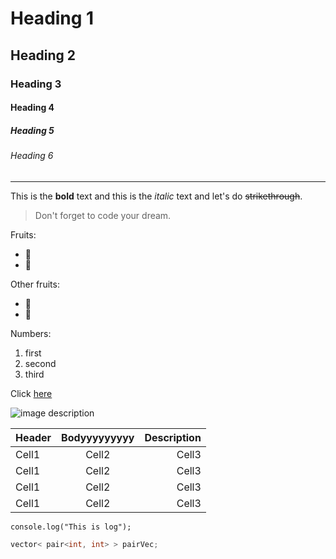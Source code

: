 <!-- Heading -->
# Heading 1
## Heading 2
### Heading 3
#### Heading 4
##### Heading 5
###### Heading 6

<!-- Line -->
___

<!-- Text attributes -->
This is the **bold** text and this is the *italic* text and let's do ~~strikethrough~~.

<!-- Quote -->
> Don't forget to code your dream.

<!-- Bullet list -->
Fruits:
* 🍓
* 🍇

Other fruits:
- 🍉
- 🍊

<!-- Numbered list -->
Numbers:
1. first
2. second
3. third

<!-- Link -->
Click [here](https://github.com/hwoo3303)

<!-- Image -->
![image description](https://avatars.githubusercontent.com/u/15838144?v=4)

<!-- Table -->
|Header|Bodyyyyyyyyy|Description|
|:--|:--:|--:|
|Cell1|Cell2|Cell3|
|Cell1|Cell2|Cell3|
|Cell1|Cell2|Cell3|
|Cell1|Cell2|Cell3|

<!-- Code -->
`console.log("This is log");`

```c++
vector< pair<int, int> > pairVec;
```

